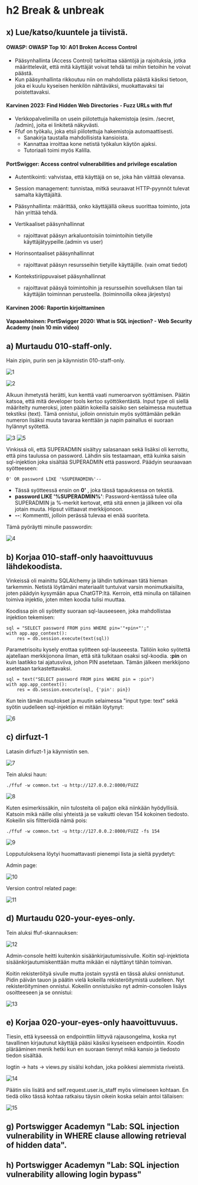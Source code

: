# h2 Break & unbreak

## x) Lue/katso/kuuntele ja tiivistä. 

#### OWASP: OWASP Top 10: A01 Broken Access Control

- Pääsynhallinta (Access Control) tarkoittaa sääntöjä ja rajoituksia, jotka määrittelevät, että mitä käyttäjät voivat tehdä tai mihin tietoihin he voivat päästä.
- Kun pääsynhallinta rikkoutuu niin on mahdollista päästä käsiksi tietoon, joka ei kuulu kyseisen henkilön nähtäväksi, muokattavaksi tai poistettavaksi.

#### Karvinen 2023: Find Hidden Web Directories - Fuzz URLs with ffuf

- Verkkopalvelimilla on usein piilotettuja hakemistoja (esim. /secret, /admin), joita ei linkitetä näkyvästi.
- Ffuf on työkalu, joka etsii piilotettuja hakemistoja automaattisesti.
  - Sanakirja taustalla mahdollisista kansioista.
  - Kannattaa irroittaa kone netistä työkalun käytön ajaksi.
  - Tutoriaali toimi myös Kalilla.

#### PortSwigger: Access control vulnerabilities and privilege escalation

- Autentikointi: vahvistaa, että käyttäjä on se, joka hän väittää olevansa.
- Session management: tunnistaa, mitkä seuraavat HTTP-pyynnöt tulevat samalta käyttäjältä.
- Pääsynhallinta: määrittää, onko käyttäjällä oikeus suorittaa toiminto, jota hän yrittää tehdä.

- Vertikaaliset pääsynhallinnat
  - rajoittavat pääsyn arkaluontoisiin toimintoihin tietyille käyttäjätyypeille.(admin vs user)

- Horinsontaaliset pääsynhallinnat
  - rajoittavat pääsyn resursseihin tietyille käyttäjille. (vain omat tiedot)

- Kontekstiriippuvaiset pääsynhallinnat
  - rajoittavat pääsyä toimintoihin ja resursseihin sovelluksen tilan tai käyttäjän toiminnan perusteella. (toiminnoilla oikea järjestys)

#### Karvinen 2006: Raportin kirjoittaminen

#### Vapaaehtoinen: PortSwigger 2020: What is SQL injection? - Web Security Academy (noin 10 min video)

## a) Murtaudu 010-staff-only. 

Hain zipin, purin sen ja käynnistin 010-staff-only.

![1](https://github.com/user-attachments/assets/0b8206b7-08d4-42dd-beb3-923e992adfe6)

![2](https://github.com/user-attachments/assets/cc483d28-fbdc-4072-a698-0324c31307d7)

Alkuun ihmetystä herätti, kun kenttä vaati numeroarvon syöttämisen. Päätin katsoa, että mitä developer tools kertoo syöttökentästä. Input type oli siellä määritelty numeroksi, joten päätin kokeilla saisiko sen selaimessa muutettua tekstiksi (text). Tämä onnistui, jolloin onnistuin myös syöttämään pelkän numeron lisäksi muuta tavaraa kenttään ja napin painallus ei suoraan hylännyt syötettä.

![3](https://github.com/user-attachments/assets/b9093918-887a-4103-9c81-75418be1d842)
![5](https://github.com/user-attachments/assets/eeb36de6-7c90-4355-bde6-942469f605ad)


Vinkissä oli, että SUPERADMIN sisältyy salasanaan sekä lisäksi oli kerrottu, että pins taulussa on password. Lähdin siis testaamaan, että kuinka saisin sql-injektion joka sisältää SUPERADMIN että password. Päädyin seuraavaan syötteeseen:

    0' OR password LIKE '%SUPERADMIN%'--

- Tässä syötteessä ensin on **0'** , joka tässä tapauksessa on tekstiä. 
- **password LIKE '%SUPERADMIN%'**: Password-kentässä tulee olla SUPERADMIN ja %-merkit kertovat, että sitä ennen ja jälkeen voi olla jotain muuta. Hipsut viittaavat merkkijonoon.
- **--**: Kommentti, jolloin perässä tulevaa ei enää suoriteta.

Tämä pyöräytti minulle passwordin:

![4](https://github.com/user-attachments/assets/09e1fa9f-fc3e-47ce-92d7-f612d246a37a)

## b) Korjaa 010-staff-only haavoittuvuus lähdekoodista. 

Vinkeissä oli mainittu SQLAlchemy ja lähdin tutkimaan tätä hieman tarkemmin. Netistä löytämäni materiaalit tuntuivat varsin monimutkaisilta, joten päädyin kysymään apua ChatGTP:ltä. Kerroin, että minulla on tällainen toimiva injektio, joten miten koodia tulisi muuttaa.  

Koodissa pin oli syötetty suoraan sql-lauseeseen, joka mahdollistaa injektion tekemisen:

    sql = "SELECT password FROM pins WHERE pin='"+pin+"';"
    with app.app_context():
        res = db.session.execute(text(sql))

Parametrisoitu kysely erottaa syötteen sql-lauseeesta. Tällöin koko syötettä ajatellaan merkkijonona ilman, että sitä tulkitaan osaksi sql-koodia. **:pin** on kuin laatikko tai ajatusviiva, johon PIN asetetaan. Tämän jälkeen merkkijono asetetaan tarkastettavaksi. 

    sql = text("SELECT password FROM pins WHERE pin = :pin")
    with app.app_context():
        res = db.session.execute(sql, {'pin': pin})

Kun tein tämän muutokset ja muutin selaimessa "input type: text" sekä syötin uudelleen sql-injektion ei mitään löytynyt:

![6](https://github.com/user-attachments/assets/db50e17e-2776-4504-9366-b8f7786a3778)

## c) dirfuzt-1 

Latasin dirfuzt-1 ja käynnistin sen.

![7](https://github.com/user-attachments/assets/02dfcbef-32a1-4b28-963e-c041552bfd16)

Tein aluksi haun:

    ./ffuf -w common.txt -u http://127.0.0.2:8000/FUZZ

![8](https://github.com/user-attachments/assets/9f03cb45-b278-45ce-9314-0a3a8bf1245d)

Kuten esimerkissäkin, niin tulosteita oli paljon eikä niinkään hyödyllisiä. Katsoin mikä näille olisi yhteistä ja se vaikutti olevan 154 kokoinen tiedosto. Kokeilin siis filtteröidä nämä pois:

    ./ffuf -w common.txt -u http://127.0.0.2:8000/FUZZ -fs 154
    
![9](https://github.com/user-attachments/assets/edd542c1-ee6c-417c-9be1-f30ca3741ae0)

Lopputuloksena löytyi huomattavasti pienempi lista ja sieltä pyydetyt:

Admin page:

![10](https://github.com/user-attachments/assets/90741781-050d-4bbd-a29e-881bdfe9543b)

Version control related page:

![11](https://github.com/user-attachments/assets/35639cfe-9784-4926-ab79-317d18f77546)


## d) Murtaudu 020-your-eyes-only. 

Tein aluksi ffuf-skannauksen:

![12](https://github.com/user-attachments/assets/7f665b84-1224-4332-b902-7f5c58f5a1ef)

Admin-console heitti kuitenkin sisäänkirjautumissivulle. Koitin sql-injektiota sisäänkirjautumiskenttään mutta mikään ei näyttänyt tähän toimivan.

Koitin rekisteröityä sivulle mutta jostain syystä en tässä aluksi onnistunut. Pidin päivän tauon ja päätin vielä kokeilla rekisteröitymistä uudelleen. Nyt rekisteröityminen onnistui. Kokeilin onnistuisiko nyt admin-consolen lisäys osoitteeseen ja se onnistui:

![13](https://github.com/user-attachments/assets/cb94a317-4a58-4845-81e1-55191fd19951)

## e) Korjaa 020-your-eyes-only haavoittuvuus. 

Tiesin, että kyseessä on endpointtiin liittyvä rajausongelma, koska nyt tavallinen kirjautunut käyttäjä pääsi käsiksi kyseiseen endpointiin. Koodin plärääminen menik hetki kun en suoraan tiennyt mikä kansio ja tiedosto tiedon sisältää.

logtin -> hats -> views.py sisälsi kohdan, joka poikkesi aiemmista riveistä.

![14](https://github.com/user-attachments/assets/d2449765-cf31-4853-952c-b41e09f4f033)

Päätin siis lisätä and self.request.user.is_staff myös viimeiseen kohtaan. En tiedä oliko tässä kohtaa ratkaisu täysin oikein koska selain antoi tällaisen:

![15](https://github.com/user-attachments/assets/daac2ed2-fb0c-4cc5-abd6-bbaf6aba6c0d)

## g) Portswigger Academyn "Lab: SQL injection vulnerability in WHERE clause allowing retrieval of hidden data".



## h) Portswigger Academyn "Lab: SQL injection vulnerability allowing login bypass"
